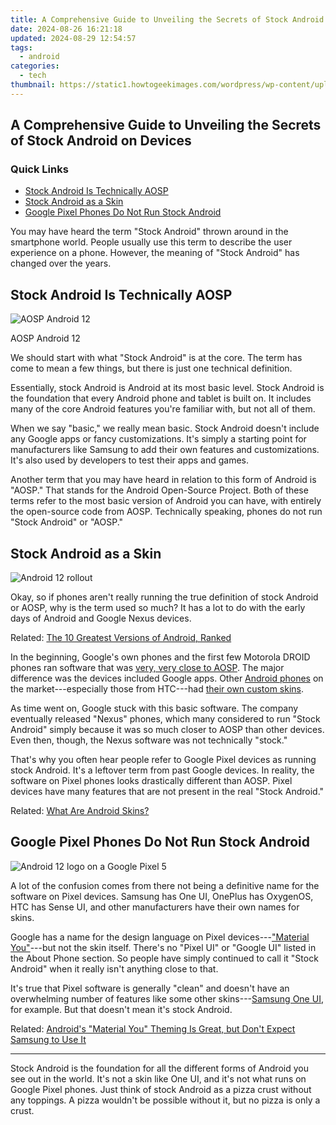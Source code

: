 ```yaml
---
title: A Comprehensive Guide to Unveiling the Secrets of Stock Android on Devices
date: 2024-08-26 16:21:18
updated: 2024-08-29 12:54:57
tags:
  - android
categories:
  - tech
thumbnail: https://static1.howtogeekimages.com/wordpress/wp-content/uploads/2021/10/android-robot-standing-on-laptop.png
---
```


## A Comprehensive Guide to Unveiling the Secrets of Stock Android on Devices

### Quick Links

* [Stock Android Is Technically AOSP](https://android-location-track.techidaily.com/how-to-turn-off-google-location-to-stop-tracking-you-on-motorola-defy-2-drfone-by-drfone-virtual-android/)
* [Stock Android as a Skin](https://youtube-help.techidaily.com/in-2024-how-to-become-a-youtube-partner-you-need-10000-views-now/)
* [Google Pixel Phones Do Not Run Stock Android](https://fox-hovers.techidaily.com/updated-joining-jpeg-worlds-with-ease-and-skill-for-2024/)

 You may have heard the term "Stock Android" thrown around in the smartphone world. People usually use this term to describe the user experience on a phone. However, the meaning of "Stock Android" has changed over the years.

##  Stock Android Is Technically AOSP

![AOSP Android 12](https://static1.howtogeekimages.com/wordpress/wp-content/uploads/2021/11/AOSP.png) 

AOSP Android 12

 We should start with what "Stock Android" is at the core. The term has come to mean a few things, but there is just one technical definition.

 Essentially, stock Android is Android at its most basic level. Stock Android is the foundation that every Android phone and tablet is built on. It includes many of the core Android features you're familiar with, but not all of them.

 When we say "basic," we really mean basic. Stock Android doesn't include any Google apps or fancy customizations. It's simply a starting point for manufacturers like Samsung to add their own features and customizations. It's also used by developers to test their apps and games.

 Another term that you may have heard in relation to this form of Android is "AOSP." That stands for the Android Open-Source Project. Both of these terms refer to the most basic version of Android you can have, with entirely the open-source code from AOSP. Technically speaking, phones do not run "Stock Android" or "AOSP."

##  Stock Android as a Skin

![Android 12 rollout](https://static1.howtogeekimages.com/wordpress/wp-content/uploads/2021/10/aaa1e0aa.png) 

 Okay, so if phones aren't really running the true definition of stock Android or AOSP, why is the term used so much? It has a lot to do with the early days of Android and Google Nexus devices.

Related: [The 10 Greatest Versions of Android, Ranked](https://facebook-video-content.techidaily.com/powerful-tactics-leveraging-youtube-links-for-fb-exposure/) 

 In the beginning, Google's own phones and the first few Motorola DROID phones ran software that was [very, very close to AOSP](https://facebook-video-content.techidaily.com/powerful-tactics-leveraging-youtube-links-for-fb-exposure/). The major difference was the devices included Google apps. Other [Android phones](https://twitter-videos.techidaily.com/hot-takes-highlight-twitters-trending-topics-for-2024/) on the market---especially those from HTC---had [their own custom skins](https://android-location-track.techidaily.com/top-7-phone-number-locators-to-track-vivo-y200e-5g-location-drfone-by-drfone-virtual-android/).

 As time went on, Google stuck with this basic software. The company eventually released "Nexus" phones, which many considered to run "Stock Android" simply because it was so much closer to AOSP than other devices. Even then, though, the Nexus software was not technically "stock."

 That's why you often hear people refer to Google Pixel devices as running stock Android. It's a leftover term from past Google devices. In reality, the software on Pixel phones looks drastically different than AOSP. Pixel devices have many features that are not present in the real "Stock Android."

Related: [What Are Android Skins?](https://android-location-track.techidaily.com/top-7-phone-number-locators-to-track-vivo-y200e-5g-location-drfone-by-drfone-virtual-android/) 

##  Google Pixel Phones Do Not Run Stock Android

![Android 12 logo on a Google Pixel 5](https://static1.howtogeekimages.com/wordpress/wp-content/uploads/2021/02/android-12-logo-on-a-google-pixel-5-ground-htg.jpg) 

 A lot of the confusion comes from there not being a definitive name for the software on Pixel devices. Samsung has One UI, OnePlus has OxygenOS, HTC has Sense UI, and other manufacturers have their own names for skins.

 Google has a name for the design language on Pixel devices---["Material You"](https://location-fake.techidaily.com/a-detailed-guide-on-faking-your-location-in-mozilla-firefox-on-itel-p55plus-drfone-by-drfone-virtual-android/)\---but not the skin itself. There's no "Pixel UI" or "Google UI" listed in the About Phone section. So people have simply continued to call it "Stock Android" when it really isn't anything close to that.

 It's true that Pixel software is generally "clean" and doesn't have an overwhelming number of features like some other skins---[Samsung One UI](https://video-ai-editor.techidaily.com/updated-in-2024-beginners-guide-10-best-cartoon-makers-for-web-and-desktop/), for example. But that doesn't mean it's stock Android.

Related: [Android's "Material You" Theming Is Great, but Don't Expect Samsung to Use It](https://location-fake.techidaily.com/a-detailed-guide-on-faking-your-location-in-mozilla-firefox-on-itel-p55plus-drfone-by-drfone-virtual-android/) 

---

 Stock Android is the foundation for all the different forms of Android you see out in the world. It's not a skin like One UI, and it's not what runs on Google Pixel phones. Just think of stock Android as a pizza crust without any toppings. A pizza wouldn't be possible without it, but no pizza is only a crust.

<ins class="adsbygoogle"
     style="display:block"
     data-ad-format="autorelaxed"
     data-ad-client="ca-pub-7571918770474297"
     data-ad-slot="1223367746"></ins>



<ins class="adsbygoogle"
     style="display:block"
     data-ad-client="ca-pub-7571918770474297"
     data-ad-slot="8358498916"
     data-ad-format="auto"
     data-full-width-responsive="true"></ins>
